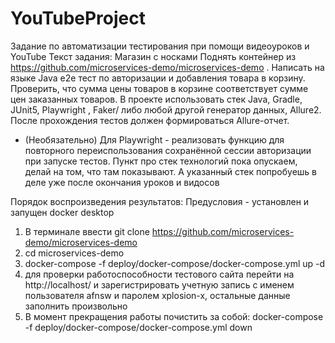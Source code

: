 # YouTubeProject
Задание по автоматизации тестирования при помощи видеоуроков и YouTube
Текст задания:
Магазин с носками
Поднять контейнер из https://github.com/microservices-demo/microservices-demo .
Написать на языке Java e2e тест по авторизации и добавления товара в корзину.
Проверить, что сумма цены товаров в корзине соответствует сумме цен заказанных товаров.
В проекте использовать стек Java, Gradle, JUnit5, Playwright , Faker/ либо любой другой генератор данных, Allure2.
После прохождения тестов должен формироваться Allure-отчет.
* (Необязательно) Для Playwright - реализовать функцию для повторного переиспользования сохранённой сессии авторизации при запуске тестов.
Пункт про стек технологий пока опускаем, делай на том, что там показывают. А указанный стек попробуешь в деле уже после окончания уроков и видосов

Порядок воспроизведения результатов:
Предусловия - установлен и запущен docker desktop
1. В терминале ввести git clone https://github.com/microservices-demo/microservices-demo
2. cd microservices-demo
3. docker-compose -f deploy/docker-compose/docker-compose.yml up -d
4. для проверки работоспособности тестового сайта перейти на  http://localhost/ и зарегистрировать учетную запись с именем пользователя afnsw и паролем xplosion-x, остальные данные заполнить произвольно
5. В момент прекращения работы почистить за собой:  docker-compose -f deploy/docker-compose/docker-compose.yml down

